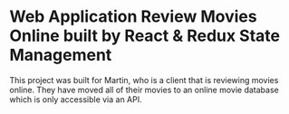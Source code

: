 # Web Application Review Movies Online built by React & Redux State Management

This project was built for Martin, who is a client that is reviewing movies online. They have moved all of their movies to an online movie database which is only accessible via an API.
